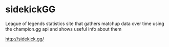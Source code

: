 # sidekickGG
League of legends statistics site that gathers matchup data over time using the champion.gg api and shows useful info about them

http://sidekick.gg/
